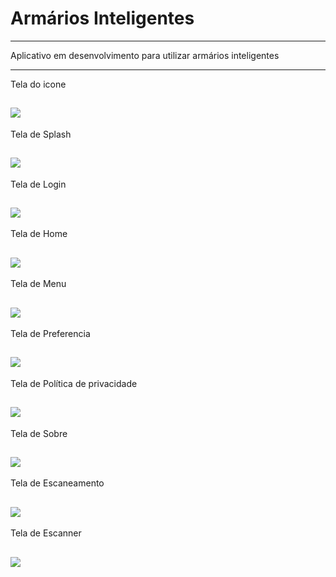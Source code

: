 Armários Inteligentes
===============================================

--------------------

Aplicativo em desenvolvimento para utilizar armários inteligentes

 --------------------
 
 Tela do icone
 
 ![](https://github.com/jacksonn455/armarios_inteligentes_wtec/blob/master/icons.png)
--------------------
 
 Tela de Splash
 
 ![](https://github.com/jacksonn455/armarios_inteligentes_wtec/blob/master/Splash.png)
--------------------
 Tela de Login
 
 ![](https://github.com/jacksonn455/armarios_inteligentes_wtec/blob/master/login2.png)
--------------------
 
 Tela de Home
 
 ![](https://github.com/jacksonn455/armarios_inteligentes_wtec/blob/master/home.png)
--------------------
 
 Tela de Menu
 
 ![](https://github.com/jacksonn455/armarios_inteligentes_wtec/blob/master/menus.png)
--------------------

 Tela de Preferencia
 
 ![](https://github.com/jacksonn455/armarios_inteligentes_wtec/blob/master/preferencia.png)
--------------------

 Tela de Política de privacidade
 
 ![](https://github.com/jacksonn455/armarios_inteligentes_wtec/blob/master/privacidade.png)
--------------------

 Tela de Sobre
 
 ![](https://github.com/jacksonn455/armarios_inteligentes_wtec/blob/master/Sobre%203.png)
--------------------
 
 Tela de Escaneamento
 
 ![](https://github.com/jacksonn455/armarios_inteligentes_wtec/blob/master/QR%20Code.png)
--------------------

 Tela de Escanner
 
 ![](https://github.com/jacksonn455/armarios_inteligentes_wtec/blob/master/qr%20codee.png)
--------------------
